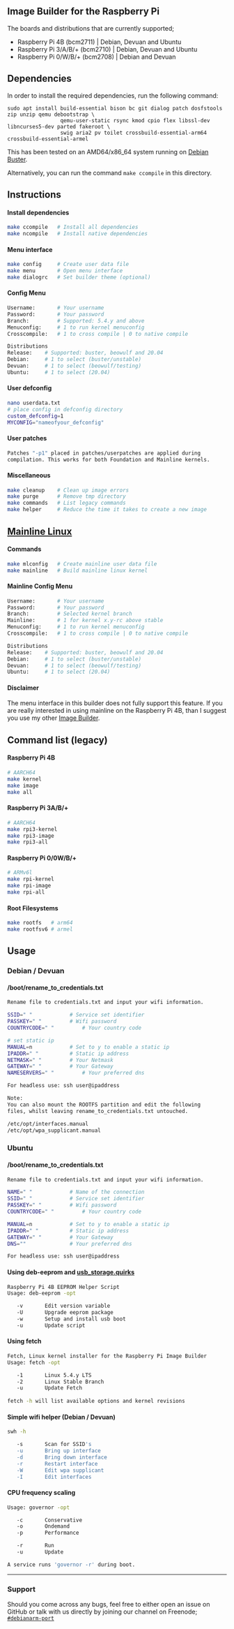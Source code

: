 ## Image Builder for the Raspberry Pi

The boards and distributions that are currently supported;
* Raspberry Pi 4B (bcm2711) | Debian, Devuan and Ubuntu
* Raspberry Pi 3/A/B/+ (bcm2710) | Debian, Devuan and Ubuntu
* Raspberry Pi 0/W/B/+ (bcm2708) | Debian and Devuan

## Dependencies

In order to install the required dependencies, run the following command:

```
sudo apt install build-essential bison bc git dialog patch dosfstools zip unzip qemu debootstrap \
                 qemu-user-static rsync kmod cpio flex libssl-dev libncurses5-dev parted fakeroot \
                 swig aria2 pv toilet crossbuild-essential-arm64 crossbuild-essential-armel
```

This has been tested on an AMD64/x86_64 system running on [Debian Buster](https://www.debian.org/releases/buster/debian-installer/).

Alternatively, you can run the command `make ccompile` in this directory.

## Instructions

#### Install dependencies

```sh
make ccompile	# Install all dependencies
make ncompile	# Install native dependencies
```

#### Menu interface

```sh
make config     # Create user data file
make menu       # Open menu interface
make dialogrc   # Set builder theme (optional)
```
#### Config Menu

```sh
Username:       # Your username
Password:       # Your password
Branch:         # Supported: 5.4.y and above
Menuconfig:     # 1 to run kernel menuconfig
Crosscompile:   # 1 to cross compile | 0 to native compile

Distributions
Release:	# Supported: buster, beowulf and 20.04
Debian:		# 1 to select (buster/unstable)
Devuan:		# 1 to select (beowulf/testing)
Ubuntu:		# 1 to select (20.04)
```
#### User defconfig

```sh
nano userdata.txt
# place config in defconfig directory
custom_defconfig=1
MYCONFIG="nameofyour_defconfig"
```
#### User patches

```sh
Patches "-p1" placed in patches/userpatches are applied during
compilation. This works for both Foundation and Mainline kernels.
```
#### Miscellaneous

```sh
make cleanup    # Clean up image errors
make purge      # Remove tmp directory
make commands   # List legacy commands
make helper     # Reduce the time it takes to create a new image
```
## [Mainline Linux](https://github.com/pyavitz/rpi-img-builder/commit/8036430817183d4cb5e6772c63cb84d98709b5b7)

#### Commands

```sh
make mlconfig   # Create mainline user data file
make mainline   # Build mainline linux kernel
```
#### Mainline Config Menu

```sh
Username:       # Your username
Password:       # Your password
Branch:         # Selected kernel branch
Mainline:       # 1 for kernel x.y-rc above stable
Menuconfig:     # 1 to run kernel menuconfig
Crosscompile:   # 1 to cross compile | 0 to native compile

Distributions
Release:	# Supported: buster, beowulf and 20.04
Debian:		# 1 to select (buster/unstable)
Devuan:		# 1 to select (beowulf/testing)
Ubuntu:		# 1 to select (20.04)
```
#### Disclaimer
The menu interface in this builder does not fully support this feature. If you are really
interested in using mainline on the Raspberry Pi 4B, than I suggest you use my other [Image Builder](https://github.com/pyavitz/debian-image-builder).

## Command list (legacy)

#### Raspberry Pi 4B

```sh
# AARCH64
make kernel
make image
make all
```

#### Raspberry Pi 3A/B/+

```sh
# AARCH64
make rpi3-kernel
make rpi3-image
make rpi3-all
```

#### Raspberry Pi 0/0W/B/+

```sh
# ARMv6l
make rpi-kernel
make rpi-image
make rpi-all
```

#### Root Filesystems

```sh
make rootfs   # arm64
make rootfsv6 # armel
```
## Usage

### Debian / Devuan
#### /boot/rename_to_credentials.txt
```sh
Rename file to credentials.txt and input your wifi information.

SSID=" "			# Service set identifier
PASSKEY=" "			# Wifi password
COUNTRYCODE=" "			# Your country code

# set static ip
MANUAL=n			# Set to y to enable a static ip
IPADDR=" "			# Static ip address
NETMASK=" "			# Your Netmask
GATEWAY=" "			# Your Gateway
NAMESERVERS=" "			# Your preferred dns

For headless use: ssh user@ipaddress

Note:
You can also mount the ROOTFS partition and edit the following
files, whilst leaving rename_to_credentials.txt untouched.

/etc/opt/interfaces.manual
/etc/opt/wpa_supplicant.manual
```

### Ubuntu
#### /boot/rename_to_credentials.txt
```sh
Rename file to credentials.txt and input your wifi information.

NAME=" "			# Name of the connection
SSID=" "			# Service set identifier
PASSKEY=" "			# Wifi password
COUNTRYCODE=" "			# Your country code

MANUAL=n			# Set to y to enable a static ip
IPADDR=" "			# Static ip address
GATEWAY=" "			# Your Gateway
DNS=""				# Your preferred dns

For headless use: ssh user@ipaddress
```

#### Using deb-eeprom and [usb_storage.quirks](https://github.com/pyavitz/rpi-img-builder/issues/17)

```sh
Raspberry Pi 4B EEPROM Helper Script
Usage: deb-eeprom -opt

   -v       Edit version variable
   -U       Upgrade eeprom package
   -w       Setup and install usb boot
   -u       Update script

```

#### Using fetch
```sh
Fetch, Linux kernel installer for the Raspberry Pi Image Builder
Usage: fetch -opt

   -1       Linux 5.4.y LTS
   -2       Linux Stable Branch
   -u       Update Fetch
   
fetch -h will list available options and kernel revisions
```
#### Simple wifi helper (Debian / Devuan)
```sh
swh -h

   -s       Scan for SSID's
   -u       Bring up interface
   -d       Bring down interface
   -r       Restart interface
   -W       Edit wpa supplicant
   -I       Edit interfaces
```
#### CPU frequency scaling
```sh
Usage: governor -opt

   -c       Conservative
   -o       Ondemand
   -p       Performance

   -r       Run
   -u       Update

A service runs 'governor -r' during boot.
```

---

### Support

Should you come across any bugs, feel free to either open an issue on GitHub or talk with us directly by joining our channel on Freenode; [`#debianarm-port`](irc://irc.freenode.net/#debianarm-port)
